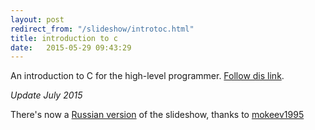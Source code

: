 ```yaml
---
layout: post
redirect_from: "/slideshow/introtoc.html"
title: introduction to c
date:   2015-05-29 09:43:29
---
```

An introduction to C for the high-level programmer. [Follow dis link](/slideshow/english/introtoc.html).


*Update July 2015*

There's now a [Russian version](/slideshow/russian/introtoc.html) of the slideshow, thanks to [mokeev1995](https://github.com/mokeev1995)
